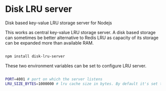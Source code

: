 # Disk LRU server
Disk based key-value LRU storage server for Nodejs

This works as central key-value LRU storage server. A disk based storage can sometimes be better alternative to Redis LRU as capacity of its storage can be expanded more than available RAM.

```bash

npm install disk-lru-server

```

These two environment variables can be set to configure LRU server.

```bash

PORT=4001 # port on which the server listens
LRU_SIZE_BYTES=1000000 # lru cache size in bytes. By default it's set to 1 MB.

```